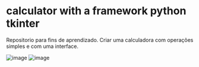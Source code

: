 # calculator with a framework python tkinter
Repositorio para fins de aprendizado. Criar uma calculadora com operações simples e com uma interface.

![image](https://github.com/italomonte/calculator-in-python/assets/68883489/8198f9a1-2692-4627-8114-9379bc5b2831) ![image](https://github.com/italomonte/calculator-in-python/assets/68883489/292f280f-8b12-45f7-bb9e-c187099e4b9f)

